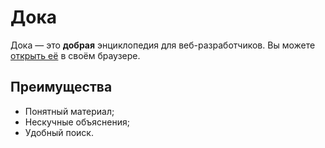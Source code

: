 # Дока

Дока — это **добрая** энциклопедия для веб-разработчиков.
Вы можете [открыть её](https://doka.guide) в своём браузере.

## Преимущества

- Понятный материал;
- Нескучные объяснения;
- Удобный поиск.
